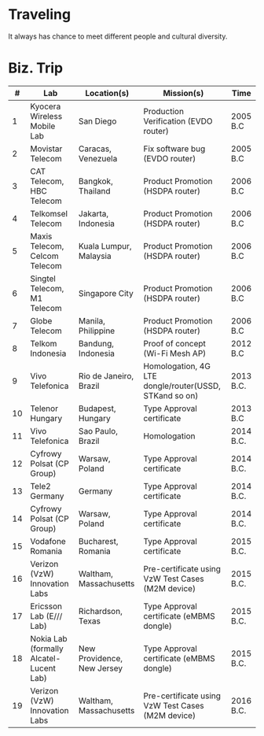 # Traveling

It always has chance to meet different people and cultural diversity.
# Biz. Trip

| # | Lab                             | Location(s)                            | Mission(s)                             | Time      |
|---|---------------------------------|----------------------------------------|----------------------------------------|-----------|
| 1 | Kyocera Wireless Mobile Lab   | San Diego                              | Production Verification (EVDO router)  | 2005 B.C  |
| 2 | Movistar Telecom              | Caracas, Venezuela | Fix software bug (EVDO router) | 2005 B.C |
| 3 | CAT Telecom, HBC Telecom      | Bangkok, Thailand                      | Product Promotion (HSDPA router)                    | 2006 B.C  |
| 4 | Telkomsel Telecom             | Jakarta, Indonesia                     | Product Promotion (HSDPA router)                    | 2006 B.C  |
| 5 | Maxis Telecom, Celcom Telecom | Kuala Lumpur, Malaysia                 | Product Promotion (HSDPA router)                     | 2006 B.C  |
| 6 | Singtel Telecom, M1 Telecom   | Singapore City                         | Product Promotion (HSDPA router) | 2006 B.C  |
| 7 | Globe Telecom                 | Manila, Philippine                     | Product Promotion (HSDPA router) | 2006 B.C  |
| 8 | Telkom Indonesia              | Bandung, Indonesia                     | Proof of concept (Wi-Fi Mesh AP) | 2012 B.C  |
| 9 | Vivo Telefonica               | Rio de Janeiro, Brazil                 | Homologation, 4G LTE dongle/router(USSD, STKand so on)    | 2013 B.C. |
| 10 | Telenor Hungary                         | Budapest, Hungary                       | Type Approval certificate              | 2013 B.C  |
|11 | Vivo Telefonica                         | Sao Paulo, Brazil                      | Homologation                           | 2014 B.C. |
|12 | Cyfrowy Polsat (CP Group)	              | Warsaw, Poland	                       | Type Approval certificate              | 2014 B.C. |
|13 | Tele2 Germany                           | Germany                                | Type Approval certificate              | 2014 B.C. |
|14 | Cyfrowy Polsat (CP Group)	              | Warsaw, Poland	                       | Type Approval certificate              | 2014 B.C. |
|15 | Vodafone Romania	                      | Bucharest, Romania                     | Type Approval certificate              | 2015 B.C. |
|16 | Verizon (VzW) Innovation Labs	          | Waltham, Massachusetts	               | Pre-certificate using VzW Test Cases (M2M device)   | 2015 B.C. |
|17 | Ericsson Lab (E/// Lab)	                | Richardson, Texas	                   | Type Approval certificate (eMBMS dongle) 	            | 2015 B.C. |
|18 | Nokia Lab (formally Alcatel-Lucent Lab) |	New Providence, New Jersey             | Type Approval certificate (eMBMS dongle)             | 2015 B.C. |
|19 | Verizon (VzW) Innovation Labs	          | Waltham, Massachusetts	               | Pre-certificate using VzW Test Cases (M2M device)    | 2016 B.C. |